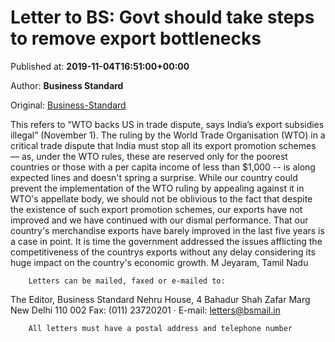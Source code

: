
# Letter to BS: Govt should take steps to remove export bottlenecks

Published at: **2019-11-04T16:51:00+00:00**

Author: **Business Standard**

Original: [Business-Standard](https://www.business-standard.com/article/opinion/why-the-world-needs-to-cut-back-on-production-capacity-of-steel-plants-119110401620_1.html)

This refers to “WTO backs US in trade dispute, says India’s export subsidies illegal” (November 1). The ruling by the World Trade Organisation (WTO) in a critical trade dispute that India must stop all its export promotion schemes — as, under the WTO rules, these are reserved only for the poorest countries or those with a per capita income of less than $1,000 -- is along expected lines and doesn't spring a surprise.
While our country could prevent the implementation of the WTO ruling by appealing against it in WTO's appellate body, we should not be oblivious to the fact that despite the existence of such export promotion schemes, our exports have not improved and we have continued with our dismal performance. That our country's merchandise exports have barely improved in the last five years is a case in point. It is time the government addressed the issues afflicting the competitiveness of the countrys exports without any delay considering its huge impact on the country's economic growth.
M Jeyaram, Tamil Nadu

        Letters can be mailed, faxed or e-mailed to:
      
The Editor, Business Standard
Nehru House, 4 Bahadur Shah Zafar Marg
New Delhi 110 002
Fax: (011) 23720201 · E-mail: letters@bsmail.in

        All letters must have a postal address and telephone number
      

